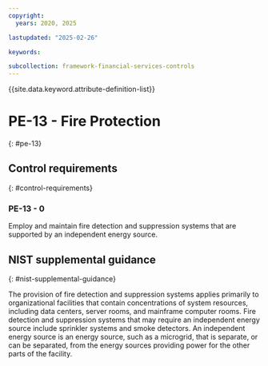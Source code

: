 ```yaml
---
copyright:
  years: 2020, 2025

lastupdated: "2025-02-26"

keywords:

subcollection: framework-financial-services-controls
---
```


{{site.data.keyword.attribute-definition-list}}

# PE-13 - Fire Protection
{: #pe-13}

## Control requirements
{: #control-requirements}



### PE-13 - 0


Employ and maintain fire detection and suppression systems that are supported by an independent energy source.












## NIST supplemental guidance
{: #nist-supplemental-guidance}

The provision of fire detection and suppression systems applies primarily to organizational facilities that contain concentrations of system resources, including data centers, server rooms, and mainframe computer rooms. Fire detection and suppression systems that may require an independent energy source include sprinkler systems and smoke detectors. An independent energy source is an energy source, such as a microgrid, that is separate, or can be separated, from the energy sources providing power for the other parts of the facility.

